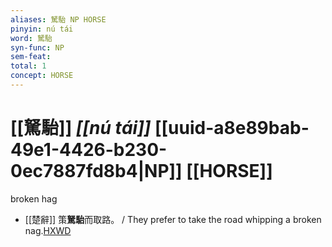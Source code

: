 ```yaml
---
aliases: 駑駘 NP HORSE
pinyin: nú tái
word: 駑駘
syn-func: NP
sem-feat: 
total: 1
concept: HORSE 
---
```

# [[駑駘]] *[[nú tái]]*  [[uuid-a8e89bab-49e1-4426-b230-0ec7887fd8b4|NP]] [[HORSE]]
broken hag
 - [[楚辭]] 策**駑駘**而取路。 / They prefer to take the road whipping a broken nag.[HXWD](https://hxwd.org/textview.html?location=KR4a0001_tls_008-5a.5)